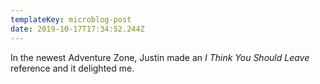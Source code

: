 ```yaml
---
templateKey: microblog-post
date: 2019-10-17T17:34:52.244Z
---
```


In the newest Adventure Zone, Justin made an _I Think You Should Leave_ reference and it delighted me.
